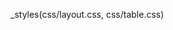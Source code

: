 <!-- Style macro can only be positioned within index.md file-->
_styles(css/layout.css, css/table.css)
